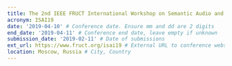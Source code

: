 ```yaml
---
title: The 2nd IEEE FRUCT International Workshop on Semantic Audio and the Internet of Things
acronym: ISAI19
date: '2019-04-10' # Conference date. Ensure mm and dd are 2 digits
end_date: '2019-04-11' # Conference end date, leave empty if unknown
submission_date: '2019-02-11' # Date of submissions
ext_url: https://www.fruct.org/isai19 # External URL to conference website
location: Moscow, Russia # City, Country
---
```

